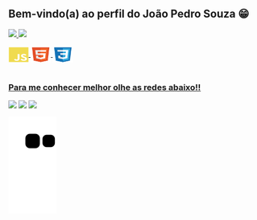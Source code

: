 ## Bem-vindo(a) ao perfil do João Pedro Souza 😁

 <div>
   <a href="https://github.com/Jpedor900">
   <img height="180em" src="https://github-readme-stats.vercel.app/api?username=Jpedro900&show_icons=true&theme=github_dark"/>
   <img height="180em" src="https://github-readme-stats.vercel.app/api/top-langs/?username=Jpedro900&layout=compact&langs_count=6&theme=github_dark"/>

</div>
<div style="display: inline_block"><br>
  <img align="center" alt="Js" height="30" width="40" src="https://raw.githubusercontent.com/devicons/devicon/master/icons/javascript/javascript-plain.svg">
  <img align="center" alt="HTML" height="30" width="40" src="https://raw.githubusercontent.com/devicons/devicon/master/icons/html5/html5-original.svg">
  <img align="center" alt="CSS" height="30" width="40" src="https://raw.githubusercontent.com/devicons/devicon/master/icons/css3/css3-original.svg">
</div>
 
 <br>
 
  ### Para me conhecer melhor olhe as redes abaixo!!
 
<div> 
  <a href="https://instagram.com/jpedrocs_" target="_blank"><img src="https://img.shields.io/badge/-Instagram-%23E4405F?style=for-the-badge&logo=instagram&logoColor=white" target="_blank"></a> 
  <a href = "jpedro.cs09@gmail.com"><img src="https://img.shields.io/badge/-Gmail-%23333?style=for-the-badge&logo=gmail&logoColor=white" target="_blank"></a>
  <a href="https://www.linkedin.com/in/joao-pedro-cavalcante-de-souza" target="_blank"><img src="https://img.shields.io/badge/-LinkedIn-%230077B5?style=for-the-badge&logo=linkedin&logoColor=white" target="_blank"></a> 
 
  ![Snake animation](https://github.com/Jpedro900/Jpedro900/blob/output/github-contribution-grid-snake.svg)

</div>
